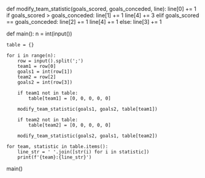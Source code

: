def modify_team_statistic(goals_scored, goals_conceded, line):
    line[0] += 1
    if goals_scored > goals_conceded:
        line[1] += 1
        line[4] += 3
    elif goals_scored == goals_conceded:
        line[2] += 1
        line[4] += 1
    else:
        line[3] += 1


def main():
    n = int(input())

    table = {}

    for i in range(n):
        row = input().split(';')
        team1 = row[0]
        goals1 = int(row[1])
        team2 = row[2]
        goals2 = int(row[3])

        if team1 not in table:
            table[team1] = [0, 0, 0, 0, 0]

        modify_team_statistic(goals1, goals2, table[team1])

        if team2 not in table:
            table[team2] = [0, 0, 0, 0, 0]

        modify_team_statistic(goals2, goals1, table[team2])

    for team, statistic in table.items():
        line_str = ' '.join([str(i) for i in statistic])
        print(f'{team}:{line_str}')


main()
